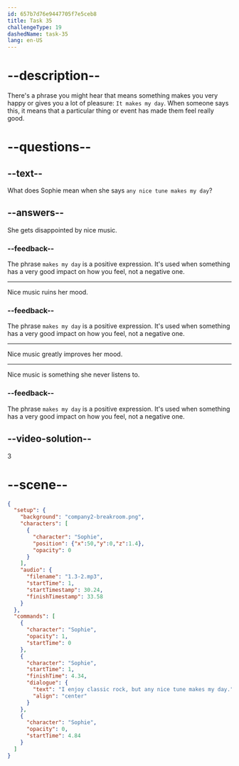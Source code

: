 ```yaml
---
id: 657b7d76e9447705f7e5ceb8
title: Task 35
challengeType: 19
dashedName: task-35
lang: en-US
---
```


<!-- (audio) Sophie: I enjoy classic rock, but any nice tune makes my day. -->

# --description--

There's a phrase you might hear that means something makes you very happy or gives you a lot of pleasure: `It makes my day`. When someone says this, it means that a particular thing or event has made them feel really good.

# --questions--

## --text--

What does Sophie mean when she says `any nice tune makes my day`?

## --answers--

She gets disappointed by nice music.

### --feedback--

The phrase `makes my day` is a positive expression. It's used when something has a very good impact on how you feel, not a negative one.

---

Nice music ruins her mood.

### --feedback--

The phrase `makes my day` is a positive expression. It's used when something has a very good impact on how you feel, not a negative one.

---

Nice music greatly improves her mood.

---

Nice music is something she never listens to.

### --feedback--

The phrase `makes my day` is a positive expression. It's used when something has a very good impact on how you feel, not a negative one.

## --video-solution--

3

# --scene--

```json
{
  "setup": {
    "background": "company2-breakroom.png",
    "characters": [
      {
        "character": "Sophie",
        "position": {"x":50,"y":0,"z":1.4},
        "opacity": 0
      }
    ],
    "audio": {
      "filename": "1.3-2.mp3",
      "startTime": 1,
      "startTimestamp": 30.24,
      "finishTimestamp": 33.58
    }
  },
  "commands": [
    {
      "character": "Sophie",
      "opacity": 1,
      "startTime": 0
    },
    {
      "character": "Sophie",
      "startTime": 1,
      "finishTime": 4.34,
      "dialogue": {
        "text": "I enjoy classic rock, but any nice tune makes my day.",
        "align": "center"
      }
    },
    {
      "character": "Sophie",
      "opacity": 0,
      "startTime": 4.84
    }
  ]
}
```
